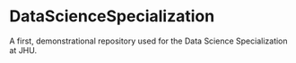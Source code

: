 # DataScienceSpecialization
A first, demonstrational repository used for the Data Science Specialization at JHU.
